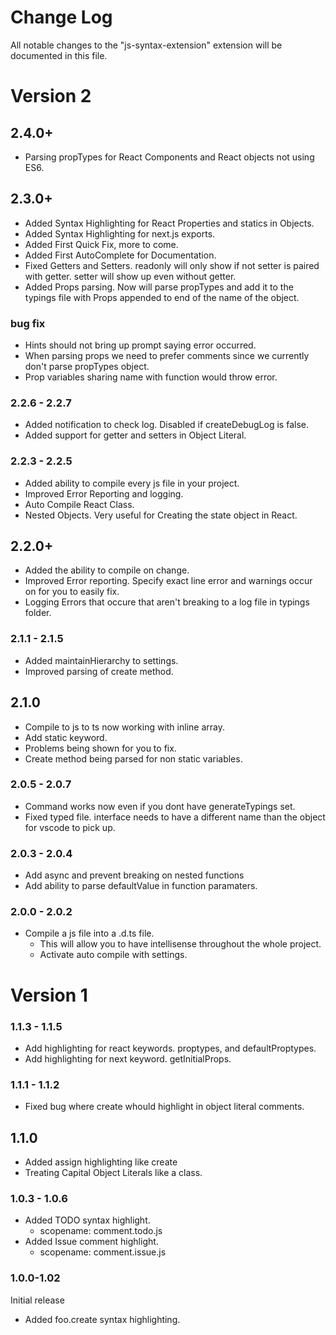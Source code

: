 # Change Log

All notable changes to the "js-syntax-extension" extension will be documented in this file.

# Version 2

## 2.4.0+

- Parsing propTypes for React Components and React objects not using ES6.

## 2.3.0+

- Added Syntax Highlighting for React Properties and statics in Objects.
- Added Syntax Highlighting for next.js exports.
- Added First Quick Fix, more to come.
- Added First AutoComplete for Documentation.
- Fixed Getters and Setters. readonly will only show if not setter is paired with getter. setter will show up even without getter.
- Added Props parsing. Now will parse propTypes and add it to the typings file with Props appended to end of the name of the object.

### bug fix
- Hints should not bring up prompt saying error occurred.
- When parsing props we need to prefer comments since we currently don't parse propTypes object.
- Prop variables sharing name with function would throw error.

### 2.2.6 - 2.2.7

- Added notification to check log. Disabled if createDebugLog is false.
- Added support for getter and setters in Object Literal.

### 2.2.3 - 2.2.5

- Added ability to compile every js file in your project.
- Improved Error Reporting and logging.
- Auto Compile React Class.
- Nested Objects. Very useful for Creating the state object in React.

## 2.2.0+

- Added the ability to compile on change.
- Improved Error reporting. Specify exact line error and warnings occur on for you to easily fix.
- Logging Errors that occure that aren't breaking to a log file in typings folder.

### 2.1.1 - 2.1.5

- Added maintainHierarchy to settings.
- Improved parsing of create method.

## 2.1.0

- Compile to js to ts now working with inline array.
- Add static keyword.
- Problems being shown for you to fix.
- Create method being parsed for non static variables.

### 2.0.5 - 2.0.7

- Command works now even if you dont have generateTypings set.
- Fixed typed file. interface needs to have a different name than the object for vscode to pick up.

### 2.0.3 - 2.0.4

- Add async and prevent breaking on nested functions
- Add ability to parse defaultValue in function paramaters.

### 2.0.0 - 2.0.2

- Compile a js file into a .d.ts file.
  - This will allow you to have intellisense throughout the whole project.
  - Activate auto compile with settings.

# Version 1

### 1.1.3 - 1.1.5

- Add highlighting for react keywords. proptypes, and defaultProptypes.
- Add highlighting for next keyword. getInitialProps.

### 1.1.1 - 1.1.2

- Fixed bug where create whould highlight in object literal comments.

## 1.1.0

- Added assign highlighting like create
- Treating Capital Object Literals like a class.

### 1.0.3 - 1.0.6

- Added TODO syntax highlight.
  - scopename: comment.todo.js
- Added Issue comment highlight.
  - scopename: comment.issue.js

### 1.0.0-1.02

Initial release
- Added foo.create syntax highlighting.
